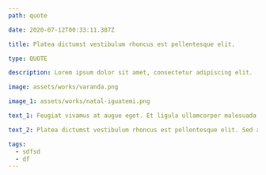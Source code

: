```yaml
---
path: quote

date: 2020-07-12T00:33:11.387Z

title: Platea dictumst vestibulum rhoncus est pellentesque elit.

type: QUOTE

description: Lorem ipsum dolor sit amet, consectetur adipiscing elit.

image: assets/works/varanda.png

image_1: assets/works/natal-iguatemi.png

text_1: Feugiat vivamus at augue eget. Et ligula ullamcorper malesuada proin. Fusce ut placerat orci nulla pellentesque dignissim enim. Elementum eu facilisis sed odio. Purus in massa tempor nec feugiat nisl pretium fusce id. Placerat vestibulum lectus mauris ultrices. Hendrerit gravida rutrum quisque non. Quam quisque id diam vel quam elementum. Eu feugiat pretium nibh ipsum consequat nisl vel pretium. Lectus magna fringilla urna porttitor rhoncus dolor purus non enim. Molestie at elementum eu facilisis sed odio morbi quis. Orci phasellus egestas tellus rutrum tellus pellentesque eu tincidunt. Neque laoreet suspendisse interdum consectetur libero id. Lacinia at quis risus sed vulputate odio ut. Dui nunc mattis enim ut tellus elementum sagittis vitae et. Eu feugiat pretium nibh ipsum consequat nisl vel pretium lectus. Semper eget duis at tellus at urna condimentum mattis pellentesque.

text_2: Platea dictumst vestibulum rhoncus est pellentesque elit. Sed arcu non odio euismod lacinia at quis. In ante metus dictum at tempor. Sit amet purus gravida quis blandit turpis cursus in. Est placerat in egestas erat imperdiet. Nunc sed blandit libero volutpat. Diam volutpat commodo sed egestas egestas fringilla phasellus. Nullam ac tortor vitae purus faucibus ornare. Eu augue ut lectus arcu bibendum at varius. Tellus mauris a diam maecenas.

tags:
  - sdfsd
  - df
---
```

